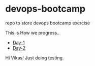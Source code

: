 # devops-bootcamp
repo to store devops bootcamp exercise 

This is How we progress..

- [Day-1](day-1/theory.md)
- [Day-2]()

Hi Vikas! Just doing testing.

